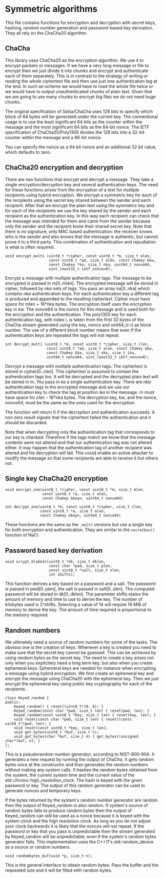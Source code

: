 Symmetric algorithms
====================

This file contains functions for encryption and decryption with secret keys,
hashing, random number generation and password-based key derivation. They all
rely on the ChaCha20 algorithm.


ChaCha
------

This library uses ChaCha20 as the encryption algorithm. We use it to encrypt
packets or messages. If we have a very long message or file to encrypt then
we just divide it into chunks and encrypt and authenticate each of them
separately. This is in contrast to the strategy of writing or reading the
whole ciphertext file and then use just one authentication tag at the end. In
such an scheme we would have to read the whole file twice or we would have to
output unauthenticated chunks of plain text. Given that we are going to use
many chunks to encrypt big files we do not need huge chunks.

The original specification of Salsa/ChaCha uses 128 bits to specify which
block of 64 bytes will be generated under the current key. The conventional
usage is to use the least significant 64 bits as the counter within the
message and the most significant 64 bits as the 64-bit nonce. The IETF
specification of ChaCha20/Poly1305 divides the 128 bits into a 32-bit counter
within the message and a 96-bit nonce.

You can specify the nonce as a 64 bit nonce and an additional 32 bit value, 
which defaults to zero.


ChaCha20 encryption and decryption
----------------------------------

There are two functions that encrypt and decrypt a message. They take a
single encryption/decryption key and several authentication keys. The need
for these functions arises from the encryption of a text for multiple
recipients using hybrid encryption. We encrypt a symmetric key for each of the
recipients using the secret key shared between the sender and each recipient.
After that we encrypt the plain text using the symmetric key and for each of
the recipients we use the key shared by the sender and each recipient as the
authentication key. In this way each recipient can check that the message was
intended for them and came from the sender because only the sender and the
recipient know their shared secret key. Note that there is no signature, only
MAC based authentication: the receiver knows who is the sender and also knows
that the message is authentic, but cannot prove it to a third party. This
combination of authentication and repudiation is what is often required.

	void encrypt_multi (uint8_t *cipher, const uint8_t *m, size_t mlen, 
						const uint8_t *ad, size_t alen, const Chakey &kw, 
						const Chakey *ka, size_t nka, uint64_t nonce64, 
						uint_least32_t ietf_nonce=0);

Encrypt a message with multiple authentication tags. The message to be
encrypted is passed in m[0..mlen[. The encrypted message will be stored in
cipher, followed by *nka* sets of tags. You pass an array ka[0..nka[ which
contains *nka* authentication keys. For each authentication key a different
tag is produced and appended to the resulting ciphertext. Cipher must have
space for mlen + 16*nka bytes. The encryption itself uses the encryption key
in kw. The nonce64 is the nonce for this message and is used both for the
encryption and the authentication. The poly1305 key for each authentication
tag, with index i, is taken from the first 32 bytes of the ChaCha stream
generated using the key, nonce and uint64_t(-i) as block number. The use of a
different block number means that even if the authentication keys are
repeated the tags will not repeat.

	int decrypt_multi (uint8_t *m, const uint8_t *cipher, size_t clen, 
					   const uint8_t *ad, size_t alen, const Chakey &kw, 
					   const Chakey &ka, size_t nka, size_t ika, 
					   uint64_t nonce64, uint_least32_t ietf_nonce=0);

Decrypt a message with multiple authentication tags. The ciphertext is stored
in cipher[0..clen[. This ciphertext is assumed to contain the authentication
tags too. It will be decrypted and the decrypted plain text will be stored in
m. You pass in *ka* a single authentication key. There are *nka*
authentication tags in the encrypted message and we use our authentication
key to check the tag at position *ika* in the message. m must have space for
clen - 16*nka bytes. The decryption key, *kw*, and the nonce, *nonce64*, must
be the same as the ones used for the encryption.

The function will return 0 if the decryption and authentication succeeds. A
non zero result signals that the ciphertext failed the authentication and it
should be discarded.

Note that when decrypting only the authentication tag that corresponds to our
key is checked. Therefore if the tags match we know that the message contents
were not altered and that our authentication tag was not altered either. It
may happen that the authentication tag of another recipient was altered and
his decryption will fail. This could enable an active attacker to modify the
message so that some recipients are able to receive it but others not.



Single key ChaCha20 encryption
------------------------------

	void encrypt_one(uint8_t *cipher, const uint8_t *m, size_t mlen,
	                 const uint8_t *a, size_t alen,
	                 const Chakey &keyn, uint64_t nonce64)

	int decrypt_one(uint8_t *m, const uint8_t *cipher, size_t clen,
	                const uint8_t *a, size_t alen,
	                const Chakey &keyn, uint64_t nonce64)

These functions are the same as the `_multi` versions but use a single key for
both encryption and authentication. They are similar to the `secretbox()`
function of NaCl.




Password based key derivation
-----------------------------


	void scrypt_blake2s(uint8_t *dk, size_t dklen,
	                    const char *pwd, size_t plen,
	                    const uint8_t *salt, size_t slen,
	                    int shifts);

This function derives a key based on a password and a salt. The password is
passed in pwd[0..plen[, the salt is passed in salt[0..slen[. The computed
password will be stored in dk[0..dklen[. The parameter shifts states the
amount of memory and time to use to derive the key. The number of kilobytes
used is 2^shifts. Selecting a value of 14 will require 16 MiB of memory to
derive the key. The amount of time required is proportional to the memory
required.





Random numbers
--------------

We ultimately need a source of random numbers for some of the tasks. The
obvious one is the creation of keys. Whenever a key is created you need to
make sure that the secret key cannot be guessed. This can be achieved by using
random bytes as the secret key. The need to create a key arises not only when
you explicitely need a long term key, but also when you create ephemeral
keys. Ephemeral keys are needed for instance when encrypting a message using
hybrid encryption. We first create an ephemeral key and encrypt the message
using ChaCha20 with the ephemeral key. Then we just encrypt the ephemeral key
using public key cryptography for each of the recipients.


	class Keyed_random {
	public:
		Keyed_random() { reset((uint8_t*)0, 0); }
		Keyed_random(const char *pwd, size_t len) { reset(pwd, len); }
		Keyed_random(const uint8_t *key, size_t len) { reset(key, len); }
		void reset(const char *pwd, size_t len) { reset((const uint8_t*)pwd, len); }
		void reset(const uint8_t *key, size_t len);
		void get_bytes(uint8_t *buf, size_t n);
		void get_bytes(char *buf, size_t n) { get_bytes((unsigned char*)buf, n); }
	};

This is a pseudorandom number generator, according to NIST-800-90A. It
generates a new request by running the output of ChaCha. It gets random bytes
once at the constructor and then generates the random numbers without making
any system calls. It hashes the random bytes obtained from the system, the
current system time and the current value of the
std::chrono::high_resolution_clock. The hash is keyed with the given password
or key. The output of this random generator can be used to generate nonces
and temporary keys.

If the bytes returned by the system's random number generator are random then
the output of Keyed_random is also random. If system's source of random bytes
fails to produce random bytes then the output of Keyed_random can still be
used as a nonce because it is keyed with the system clock and the high
resolution clock. As long as you do not adjust your clock backwards it is
likely that the nonces will not repeat. If the password or key that you pass
is unpredictable then the stream generated by Keyed_random will be
unpredictable, even if the system's random bytes generator fails. This
implementation uses the C++11's std::random_device as a source or random
numbers.



	void randombytes_buf(void *p, size_t n);

This is the general interface to obtain random bytes. Pass the buffer and the
requested size and it will be filled with random bytes.

